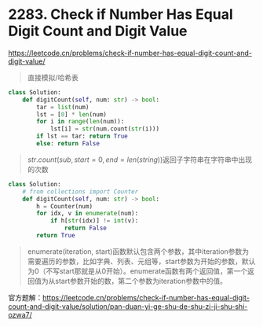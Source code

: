 # 2283. Check if Number Has Equal Digit Count and Digit Value

<https://leetcode.cn/problems/check-if-number-has-equal-digit-count-and-digit-value/>

> 直接模拟/哈希表

```Python
class Solution:
    def digitCount(self, num: str) -> bool:
        tar = list(num)
        lst = [0] * len(num)
        for i in range(len(num)):
            lst[i] = str(num.count(str(i)))
        if lst == tar: return True
        else: return False
```

> $str.count(sub, start= 0,end=len(string))$返回子字符串在字符串中出现的次数

```Python
class Solution:
    # from collections import Counter
    def digitCount(self, num: str) -> bool:
        h = Counter(num)
        for idx, v in enumerate(num):
            if h[str(idx)] != int(v):
                return False
        return True
```

> enumerate(iteration, start)函数默认包含两个参数，其中iteration参数为需要遍历的参数，比如字典、列表、元组等，start参数为开始的参数，默认为0（不写start那就是从0开始）。enumerate函数有两个返回值，第一个返回值为从start参数开始的数，第二个参数为iteration参数中的值。

官方题解：<https://leetcode.cn/problems/check-if-number-has-equal-digit-count-and-digit-value/solution/pan-duan-yi-ge-shu-de-shu-zi-ji-shu-shi-ozwa7/>
